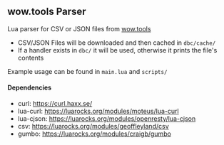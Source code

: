 ## wow.tools Parser
Lua parser for CSV or JSON files from [wow.tools](https://wow.tools/)

* CSV/JSON Files will be downloaded and then cached in `dbc/cache/`
* If a handler exists in `dbc/` it will be used, otherwise it prints the file's contents

Example usage can be found in `main.lua` and `scripts/`

#### Dependencies
* curl: https://curl.haxx.se/
* lua-curl: https://luarocks.org/modules/moteus/lua-curl
* lua-cjson: https://luarocks.org/modules/openresty/lua-cjson
* csv: https://luarocks.org/modules/geoffleyland/csv
* gumbo: https://luarocks.org/modules/craigb/gumbo
